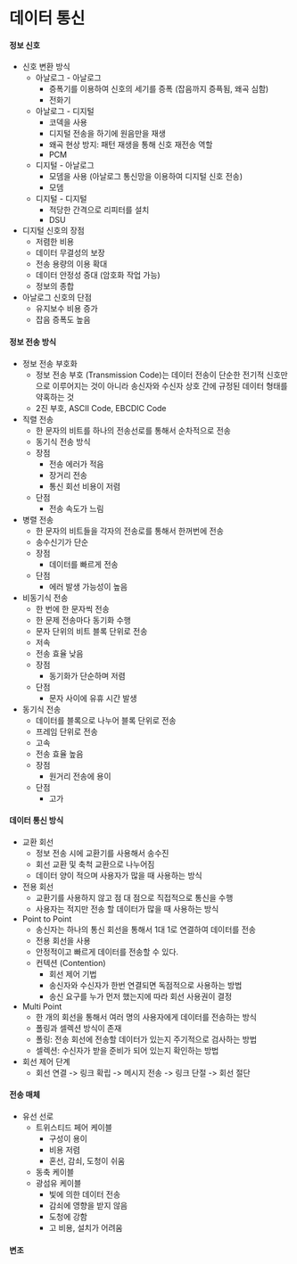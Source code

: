 # 데이터 통신

#### 정보 신호

- 신호 변환 방식
  - 아날로그 - 아날로그
    - 증폭기를 이용하여 신호의 세기를 증폭 (잡음까지 증픅됨, 왜곡 심함)
    - 전화기
  - 아날로그 - 디지털
    - 코덱을 사용
    - 디지털 전송을 하기에 원음만을 재생
    - 왜곡 현상 방지: 패턴 재생을 통해 신호 재전송 역할
    - PCM
  - 디지털 - 아날로그
    - 모뎀을 사용 (아날로그 통신망을 이용하여 디지털 신호 전송)
    - 모뎀
  - 디지털 - 디지털
    - 적당한 간격으로 리피터를 설치
    - DSU
- 디지털 신호의 장점
  - 저렴한 비용
  - 데이터 무결성의 보장
  - 전송 용량의 이용 확대
  - 데이터 안정성 증대 (암호화 작업 가능)
  - 정보의 종합
- 아날로그 신호의 단점
  - 유지보수 비용 증가
  - 잡음 증폭도 높음



#### 정보 전송 방식

- 정보 전송 부호화
  - 정보 전송 부호 (Transmission Code)는 데이터 전송이 단순한 전기적 신호만으로 이루어지는 것이 아니라 송신자와 수신자 상호 간에 규정된 데이터 형태를 약혹하는 것
  - 2진 부호, ASCII Code, EBCDIC Code
- 직렬 전송
  - 한 문자의 비트를 하나의 전송선로를 통해서 순차적으로 전송
  - 동기식 전송 방식
  - 장점
    - 전송 에러가 적음
    - 장거리 전송
    - 통신 회선 비용이 저렴
  - 단점
    - 전송 속도가 느림
- 병렬 전송
  - 한 문자의 비트들을 각자의 전송로를 통해서 한꺼번에 전송
  - 송수신기가 단순
  - 장점
    - 데이터를 빠르게 전송
  - 단점
    - 에러 발생 가능성이 높음
- 비동기식 전송
  - 한 번에 한 문자씩 전송
  - 한 문제 전송마다 동기화 수행
  - 문자 단위의 비트 블록 단위로 전송
  - 저속
  - 전송 효율 낮음
  - 장점
    - 동기화가 단순하며 저렴
  - 단점
    - 문자 사이에 유휴 시간 발생
- 동기식 전송
  - 데이터를 블록으로 나누어 블록 단위로 전송
  - 프레임 단위로 전송
  - 고속
  - 전송 효율 높음
  - 장점
    - 원거리 전송에 용이
  - 단점
    - 고가



#### 데이터 통신 방식

- 교환 회선
  - 정보 전송 시에 교환기를 사용해서 송수진
  - 회선 교환 및 축척 교환으로 나누어짐
  - 데이터 양이 적으며 사용자가 많을 때 사용하는 방식
- 전용 회선
  - 교환기를 사용하지 않고 점 대 점으로 직접적으로 통신을 수행
  - 사용자는 적지만 전송 할 데이터가 많을 때 사용하는 방식
- Point to Point 
  - 송신자는 하나의 통신 회선을 통해서 1대 1로 연결하여 데이터를 전송
  - 전용 회선을 사용
  - 안정적이고 빠르게 데이터를 전송할 수 있다.
  - 컨텍션 (Contention)
    - 회선 제어 기법
    - 송신자와 수신자가 한번 연결되면 독점적으로 사용하는 방법
    - 송신 요구를 누가 먼저 했는지에 따라 회선 사용권이 결정
- Multi Point
  - 한 개의 회선을 통해서 여러 명의 사용자에게 데이터를 전송하는 방식
  - 폴링과 셀렉션 방식이 존재
  - 폴링: 전송 회선에 전송할 데이터가 있는지 주기적으로 검사하는 방법
  - 셀렉션: 수신자가 받을 준비가 되어 있는지 확인하는 방법
- 회선 제어 단계
  - 회선 연결 -> 링크 확립 -> 메시지 전송 -> 링크 단절 -> 회선 절단



#### 전송 매체

- 유선 선로
  - 트위스티드 페어 케이블
    - 구성이 용이
    - 비용 저렴
    - 혼선, 감쇠, 도청이 쉬움
  - 동축 케이블
  - 광섬유 케이블
    - 빛에 의한 데이터 전송
    - 감쇠에 영향을 받지 않음
    - 도청에 강함
    - 고 비용, 설치가 어려움



#### 변조



